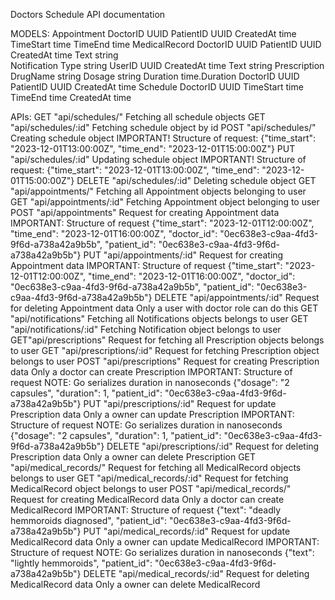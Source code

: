 Doctors Schedule API documentation

MODELS:
    Appointment 
	    DoctorID  UUID
	    PatientID UUID
	    CreatedAt time 
	    TimeStart time
	    TimeEnd   time
    MedicalRecord
	    DoctorID  UUID
	    PatientID UUID
	    CreatedAt time
	    Text      string    
    Notification 
        Type      string
        UserID    UUID
        CreatedAt time
        Text      string
    Prescription
        DrugName  string
        Dosage    string
        Duration  time.Duration
        DoctorID  UUID
        PatientID UUID
        CreatedAt time
    Schedule
        DoctorID  UUID
        TimeStart time
        TimeEnd   time
        CreatedAt time

APIs:
	GET "api/schedules/"
        Fetching all schedule objects
	GET "api/schedules/:id"
        Fetching schedule object by id
	POST "api/schedules/"
            Creating schedule object
        IMPORTANT! Structure of request:
          {"time_start": "2023-12-01T13:00:00Z",
        	"time_end": "2023-12-01T15:00:00Z"}
	PUT "api/schedules/:id"
        Updating schedule object
	    IMPORTANT! Structure of request:
	      {"time_start": "2023-12-01T13:00:00Z",
	    	"time_end": "2023-12-01T15:00:00Z"}
	DELETE "api/schedules/:id"
        Deleting schedule object
	GET "api/appointments/"
        Fetching all Appointment objects belonging to user
	GET "api/appointments/:id"
        Fetching Appointment object belonging to user
	POST "api/appointments"
        Request for creating Appointment data
	    IMPORTANT: Structure of request
	     {"time_start": "2023-12-01T12:00:00Z",
	    "time_end": "2023-12-01T16:00:00Z",
	    "doctor_id": "0ec638e3-c9aa-4fd3-9f6d-a738a42a9b5b",
	    "patient_id": "0ec638e3-c9aa-4fd3-9f6d-a738a42a9b5b"}
	PUT "api/appointments/:id"
        Request for creating Appointment data
	    IMPORTANT: Structure of request
	     {"time_start": "2023-12-01T12:00:00Z",
	    "time_end": "2023-12-01T16:00:00Z",
	    "doctor_id": "0ec638e3-c9aa-4fd3-9f6d-a738a42a9b5b",
	    "patient_id": "0ec638e3-c9aa-4fd3-9f6d-a738a42a9b5b"}
	DELETE "api/appointments/:id"
    	Request for deleting Appointment data
	    Only a user with doctor role can do this
	GET "api/notifications"
        Fetching all Notifications objects belongs to user
	GET "api/notifications/:id"
        Fetching Notification object belongs to user
	GET"api/prescriptions"
        Request for fetching all Prescription objects belongs to user
	GET "api/prescriptions/:id"
        Request for fetching Prescription object belongs to user
	POST "api/prescriptions"
        Request for creating Prescription data
        Only a doctor can create Prescription
        IMPORTANT: Structure of request
        NOTE: Go serializes duration in nanoseconds
        {"dosage": "2 capsules",
        "duration": 1,
        "patient_id": "0ec638e3-c9aa-4fd3-9f6d-a738a42a9b5b"}
	PUT "api/prescriptions/:id"
        Request for update Prescription data
        Only a owner can update Prescription
        IMPORTANT: Structure of request
        NOTE: Go serializes duration in nanoseconds
        {"dosage": "2 capsules",
        "duration": 1,
        "patient_id": "0ec638e3-c9aa-4fd3-9f6d-a738a42a9b5b"}
	DELETE "api/prescriptions/:id"
    	Request for deleting Prescription data
	    Only a owner can delete Prescription
	GET "api/medical_records/"
        Request for fetching all MedicalRecord objects belongs to user
	GET "api/medical_records/:id"
        Request for fetching MedicalRecord object belongs to user
	POST "api/medical_records/"
    	Request for creating MedicalRecord data
        Only a doctor can create MedicalRecord
        IMPORTANT: Structure of request
        {"text": "deadly hemmoroids diagnosed",
        "patient_id": "0ec638e3-c9aa-4fd3-9f6d-a738a42a9b5b"}
	PUT "api/medical_records/:id"
    	Request for update MedicalRecord data
        Only a owner can update MedicalRecord
        IMPORTANT: Structure of request
        NOTE: Go serializes duration in nanoseconds
        {"text": "lightly hemmoroids",
        "patient_id": "0ec638e3-c9aa-4fd3-9f6d-a738a42a9b5b"}
	DELETE "api/medical_records/:id"
    	Request for deleting MedicalRecord data
        Only a owner can delete MedicalRecord
